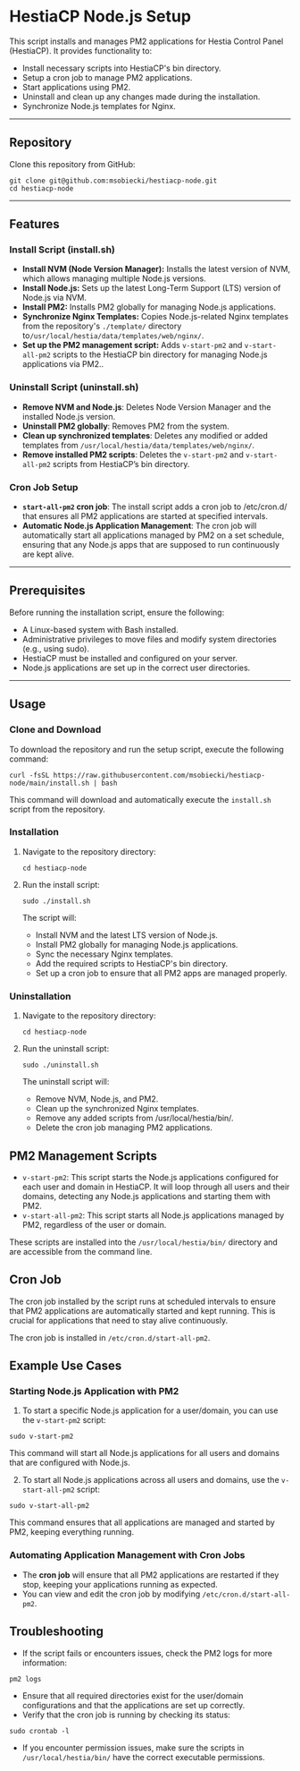 # HestiaCP Node.js Setup

This script installs and manages PM2 applications for Hestia Control Panel (HestiaCP). It provides functionality to:

- Install necessary scripts into HestiaCP's bin directory.
- Setup a cron job to manage PM2 applications.
- Start applications using PM2.
- Uninstall and clean up any changes made during the installation.
- Synchronize Node.js templates for Nginx.

---

## Repository
Clone this repository from GitHub:
```
git clone git@github.com:msobiecki/hestiacp-node.git
cd hestiacp-node
```

---

## Features

### Install Script (install.sh)
- **Install NVM (Node Version Manager):** Installs the latest version of NVM, which allows managing multiple Node.js versions.
- **Install Node.js:** Sets up the latest Long-Term Support (LTS) version of Node.js via NVM.
- **Install PM2:** Installs PM2 globally for managing Node.js applications.
- **Synchronize Nginx Templates:** Copies Node.js-related Nginx templates from the repository's `./template/` directory to`/usr/local/hestia/data/templates/web/nginx/`.
- **Set up the PM2 management script:** Adds `v-start-pm2` and `v-start-all-pm2` scripts to the HestiaCP bin directory for managing Node.js applications via PM2..

### Uninstall Script (uninstall.sh)
- **Remove NVM and Node.js**: Deletes Node Version Manager and the installed Node.js version.
- **Uninstall PM2 globally**: Removes PM2 from the system.
- **Clean up synchronized templates**: Deletes any modified or added templates from `/usr/local/hestia/data/templates/web/nginx/`.
- **Remove installed PM2 scripts**: Deletes the `v-start-pm2` and `v-start-all-pm2` scripts from HestiaCP’s bin directory.

### Cron Job Setup
- **`start-all-pm2` cron job**: The install script adds a cron job to /etc/cron.d/ that ensures all PM2 applications are started at specified intervals.
- **Automatic Node.js Application Management**: The cron job will automatically start all applications managed by PM2 on a set schedule, ensuring that any Node.js apps that are supposed to run continuously are kept alive.

---

## Prerequisites
Before running the installation script, ensure the following:

- A Linux-based system with Bash installed.
- Administrative privileges to move files and modify system directories (e.g., using sudo).
- HestiaCP must be installed and configured on your server.
- Node.js applications are set up in the correct user directories.

---

## Usage

### Clone and Download
To download the repository and run the setup script, execute the following command:
```
curl -fsSL https://raw.githubusercontent.com/msobiecki/hestiacp-node/main/install.sh | bash
```
This command will download and automatically execute the `install.sh` script from the repository.

### Installation
1. Navigate to the repository directory:
   ```
   cd hestiacp-node
   ```
3. Run the install script:
   ```
   sudo ./install.sh
   ```

   The script will:

   - Install NVM and the latest LTS version of Node.js.
   - Install PM2 globally for managing Node.js applications.
   - Sync the necessary Nginx templates.
   - Add the required scripts to HestiaCP's bin directory.
   - Set up a cron job to ensure that all PM2 apps are managed properly.

### Uninstallation
1. Navigate to the repository directory:
   ```
   cd hestiacp-node
   ```
3. Run the uninstall script:
   ```
   sudo ./uninstall.sh
   ```

   The uninstall script will:

   - Remove NVM, Node.js, and PM2.
   - Clean up the synchronized Nginx templates.
   - Remove any added scripts from /usr/local/hestia/bin/.
   - Delete the cron job managing PM2 applications.
  
## PM2 Management Scripts

- `v-start-pm2`: This script starts the Node.js applications configured for each user and domain in HestiaCP. It will loop through all users and their domains, detecting any Node.js applications and starting them with PM2.
- `v-start-all-pm2`: This script starts all Node.js applications managed by PM2, regardless of the user or domain.

These scripts are installed into the `/usr/local/hestia/bin/` directory and are accessible from the command line.

## Cron Job

The cron job installed by the script runs at scheduled intervals to ensure that PM2 applications are automatically started and kept running. This is crucial for applications that need to stay alive continuously.

The cron job is installed in `/etc/cron.d/start-all-pm2`.

## Example Use Cases

### Starting Node.js Application with PM2
1. To start a specific Node.js application for a user/domain, you can use the `v-start-pm2` script:

```
sudo v-start-pm2
```

This command will start all Node.js applications for all users and domains that are configured with Node.js.

2. To start all Node.js applications across all users and domains, use the `v-start-all-pm2` script:
```
sudo v-start-all-pm2
```
This command ensures that all applications are managed and started by PM2, keeping everything running.

### Automating Application Management with Cron Jobs
- The **cron job** will ensure that all PM2 applications are restarted if they stop, keeping your applications running as expected.
- You can view and edit the cron job by modifying `/etc/cron.d/start-all-pm2`.

## Troubleshooting

- If the script fails or encounters issues, check the PM2 logs for more information:

```
pm2 logs
```

- Ensure that all required directories exist for the user/domain configurations and that the applications are set up correctly.
- Verify that the cron job is running by checking its status:
```
sudo crontab -l
```
- If you encounter permission issues, make sure the scripts in `/usr/local/hestia/bin/` have the correct executable permissions.
